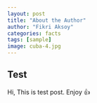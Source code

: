 ```yaml
---
layout: post
title: "About the Author"
author: "Fikri Aksoy"
categories: facts
tags: [sample]
image: cuba-4.jpg
---
```


## Test
Hi, This is test post. Enjoy :+1: 